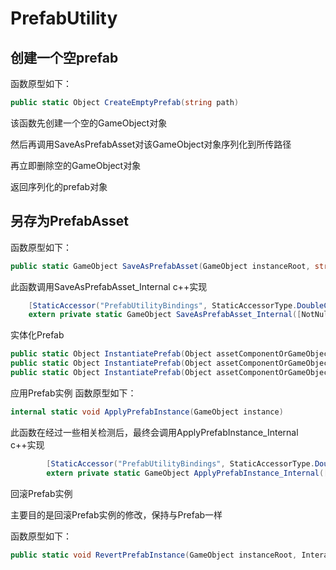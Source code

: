 # PrefabUtility

## 创建一个空prefab

函数原型如下：
```c#
public static Object CreateEmptyPrefab(string path)
```
该函数先创建一个空的GameObject对象

然后再调用SaveAsPrefabAsset对该GameObject对象序列化到所传路径

再立即删除空的GameObject对象

返回序列化的prefab对象



## 另存为PrefabAsset

函数原型如下：
```c#
public static GameObject SaveAsPrefabAsset(GameObject instanceRoot, string assetPath, out bool success)
```
此函数调用SaveAsPrefabAsset_Internal c++实现

```c#
    [StaticAccessor("PrefabUtilityBindings", StaticAccessorType.DoubleColon)]
    extern private static GameObject SaveAsPrefabAsset_Internal([NotNull] GameObject root, string path, out bool success);
```

实体化Prefab

```c#
public static Object InstantiatePrefab(Object assetComponentOrGameObject)
public static Object InstantiatePrefab(Object assetComponentOrGameObject, Scene destinationScene)
public static Object InstantiatePrefab(Object assetComponentOrGameObject, Transform parent)
```



应用Prefab实例
函数原型如下：

```c#
internal static void ApplyPrefabInstance(GameObject instance)
```
此函数在经过一些相关检测后，最终会调用ApplyPrefabInstance_Internal c++实现
```c#
        [StaticAccessor("PrefabUtilityBindings", StaticAccessorType.DoubleColon)]
        extern private static GameObject ApplyPrefabInstance_Internal([NotNull] GameObject root);
```



回滚Prefab实例

主要目的是回滚Prefab实例的修改，保持与Prefab一样

函数原型如下：

```c#
public static void RevertPrefabInstance(GameObject instanceRoot, InteractionMode action)
```

